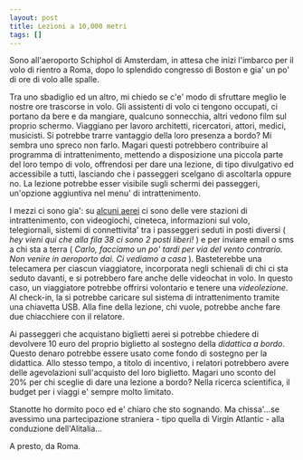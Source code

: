 ```yaml
---
layout: post
title: Lezioni a 10,000 metri
tags: []
---
```


Sono all'aeroporto Schiphol di Amsterdam, in attesa che inizi l'imbarco per il volo di rientro a Roma, dopo lo splendido congresso di Boston e gia' un po' di ore di volo alle spalle.

Tra uno sbadiglio ed un altro, mi chiedo se c'e' modo di sfruttare meglio le nostre ore trascorse in volo. Gli assistenti di volo ci tengono occupati, ci portano da bere e da mangiare, qualcuno sonnecchia, altri vedono film sul proprio schermo. Viaggiano per lavoro architetti, ricercatori, attori, medici, musicisti. Si potrebbe trarre vantaggio della loro presenza a bordo? Mi sembra uno spreco non farlo. Magari questi potrebbero contribuire al programma di intrattenimento, mettendo a disposizione una piccola parte del loro tempo di volo, offrendosi per dare una lezione, di tipo divulgativo ed accessibile a tutti, lasciando che i passeggeri scelgano di ascoltarla oppure no. La lezione potrebbe esser visibile sugli schermi dei passeggeri, un'opzione aggiuntiva nel menu' di intrattenimento.

I mezzi ci sono gia': su [alcuni aerei](http://www.v-flyer.com/entertainment.asp) ci sono delle vere stazioni di intrattenimento, con videogiochi, cineteca, informazioni sul volo, telegiornali, sistemi di connettivita' tra i passeggeri seduti in posti diversi ( *hey vieni qui che alla fila 38 ci sono 2 posti liberi!* ) e per inviare email o sms a chi sta a terra ( *Carlo, facciamo un po' tardi per via del vento contrario. Non venire in aeroporto dai. Ci vediamo a casa* ). Basteterebbe una telecamera per ciascun viaggiatore, incorporata negli schienali di chi ci sta seduto davanti, e si potrebbero fare anche delle videochat in volo. In questo caso, un viaggiatore potrebbe offrirsi volontario e tenere una *videolezione*. Al check-in, la si potrebbe caricare sul sistema di intrattenimento tramite una chiavetta USB. Alla fine della lezione, chi vuole, potrebbe anche fare due chiacchiere con il relatore.

Ai passeggeri che acquistano biglietti aerei si potrebbe chiedere di devolvere 10 euro del proprio biglietto al sostegno della *didattica a bordo*. Questo denaro potrebbe essere usato come fondo di sostegno per la didattica. Allo stesso tempo, a titolo di incentivo, i relatori potrebbero avere delle agevolazioni sull'acquisto del loro biglietto. Magari uno sconto del 20% per chi sceglie di dare una lezione a bordo? Nella ricerca scientifica, il budget per i viaggi e' sempre molto limitato.

Stanotte ho dormito poco ed e' chiaro che sto sognando. Ma chissa'...se avessimo una partecipazione straniera - tipo quella di Virgin Atlantic - alla conduzione dell'Alitalia...

A presto, da Roma.
